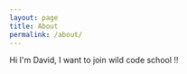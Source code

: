 ```yaml
---
layout: page
title: About
permalink: /about/
---
```


Hi I'm David, I want to join wild code school !!
